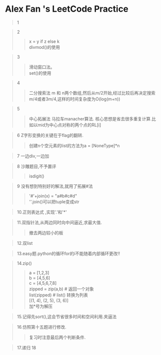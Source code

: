 # Alex Fan 's LeetCode Practice
>1

>2
>> x = y if z else k    
>> divmod()的使用

>3
>>滑动窗口法。  
set()的使用

>4
>>二分搜索法 m 和 n两个数组,然后从m/2开始,经过比较后再决定搜索m/4或者3m/4,这样的时间复杂度为O(log(m+n))

>5
>>中心拓展法 马拉车manacher算法.
核心思想是省去很多重复计算.比如以mid为中心点对称的两个点的RL[i]

>6 Z字形变换的关键在于flag的翻转.
>> 创建n个空元素的list的方法为a = [NoneType]*n

>7 一边div,一边加

>8 沙雕题目,不予置评
>>isdigit()


>9 没有想到特别好的解法,就用了拓展#法
>>'#'+join(x) = "a#b#c#d"   
>>''.join()可以把tuple变成str

>10.正则表达式 ,实现'.'和'*'

>11.双指针法,从两边同时向中间逼近,求最大值.
>>撤去两边较小的板

>12.双list

>13.easy题.python的循环for的i不能随着内部循环更改!!

>14.zip()
>>a = [1,2,3]  
>>b = [4,5,6]  
>>c = [4,5,6,7,8]  
>>zipped = zip(a,b)     # 返回一个对象  
>>list(zipped)  # list() 转换为列表  
>>[(1, 4), (2, 5), (3, 6)]  
>>加*号为解压

>15.记得先sort(),这会节省很多时间和空间利用.夹逼法

>16.仿照第十五题进行修改. 
>>复习时注意最后两个判断条件.

>17.递归
>18
